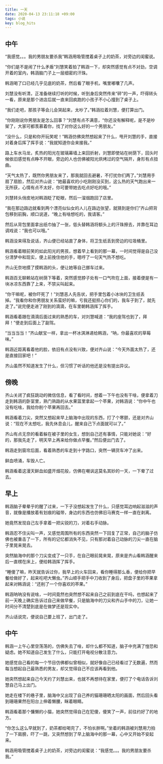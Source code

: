 ```yaml
---
title: 一天
date: 2020-04-13 23:11:18 +09:00
tags: 小说
key: blog_hits
---
```




## 中午

“我感觉。。。我的男朋友要杀我”韩涵用吸管搅着桌子上的奶茶，对旁边的闺蜜说。

“你们是不是闹了什么矛盾”刘慧笑着拍了韩涵一下，却突然感觉有点不对劲，空调开着的室内，韩涵脑门子上一层细密的汗珠。

韩涵喝了口已经几乎见底的奶茶，然后看了眼手机，嘴里嘟囔了几声。

刘慧没有听清，正准备继续打听的时候，听到身后突然传来“砰”的一声，吓得转头一看，原来是那个进店后就一直来回疯跑的小孩子不小心撞到了桌子上。

“我们走吧，那孩子等会儿会哭起来，太吵了。”韩涵拉着刘慧，便打算出门。

“你刚刚说你男朋友是怎么回事？“刘慧有点不满意，“你还没有解释呢，是不是吵架了，大家可都羡慕着你，找了对你这么好的一个男朋友。”

“没什么，只是和你开玩笑呢！”韩涵仿佛突然想起来了什么，甩开刘慧的手，直接对着身后挥了挥手说：“我就知道你会来接我。”

路上车水马龙，炙热的阳光在玻璃幕墙上来回折射，刘慧即使站在树荫下，回头时候依旧感觉有点睁不开眼，旁边的人也仿佛被阳光烘烤过的空气隔开，身形有点扭曲。

“天气太热了，既然你男朋友来了，那我就回去避暑，不打扰你们两了。”刘慧用手扇了扇脸，然后对齐山说：“她最喜欢的小吃刚刚没买到，这么热的天气跑出来一无所获，心情有点不太好，你可要带她去吃点好吃的哦。”

刘慧转头俏皮地对韩涵眨了眨眼，然后一溜烟跑回了店里。

“我在那边路边就看到两个漂亮似仙女的人儿在路边张望，就猜到是你们”齐山把背包移到前胸，顺口说道，“晚上有啥想吃的，我请客。”

然后从背包里面拿出纸巾抽了一张，低头替韩涵将额头上的汗珠擦去，并靠在耳边调戏说：“我也可以哦。”

韩涵没来得及说话，齐山便已经站直了身体，将卫生纸丢到旁边的垃圾桶里。

韩涵看着眼前笑的如此阳光的男孩，想着早上看到的那一幕，一时间觉得是自己没分清梦中和现实，便上前挽住他的手，嗯哼了一句天气热不想吃。

齐山无奈地摸了摸韩涵的头，便让她等自己挪车过来。

韩涵百无聊赖站在树荫下等着，突然感觉脖子处有一口气吹在上面，接着便是有一块冰凉东西靠了上来，不禁尖叫起来。

“你干嘛呢，被你吓死了！”刘慧恶人先告状，把手里包着小冰块的卫生纸丢掉。“我看你和你男朋友关系蛮好的嘛，亏我还挺担心你们的，我车子到了，就先走了。”说完便走进了刚到的滴滴，在车里朝韩涵挥了挥手。

韩涵看着跟在滴滴后面过来的熟悉的车，对刘慧喊道：“我的座驾也到了，拜拜！”便走到后面上了副驾。

“当当当当！”齐山献宝一样，拿出一杯冰淇淋递给韩涵，“呐，你最喜欢的草莓味。”

韩涵近距离看着他的脸，依旧有点没有兴致，便对齐山说：“今天外面太热了，还是直接回家吧！”

齐山虽然不知道发生了什么，但习惯了听话的他还是没有提出异议。

## 傍晚

齐山关闭了疯狂跳动的微信信息，看了看时间，想着一下午也没有干啥，便拿着刀走到韩涵的卧室里，熟门熟路的从水果篮里拿起一个苹果，对韩涵说：“你中午也没有吃啥，我给你削个苹果再回去。”

韩涵看着刀尖，突然又想起来早上脑海中出现的东西，打了个寒颤，还是对齐山说：“现在不太想吃，我先休息会儿，醒来自己下点面就可以了。”

齐山有点无奈的看着躲在被子里的女生，想到自己还有事情，只能对她说：“好的，那我先走了，明天早上再来给你做点早餐。”然后便出门去了。

韩涵走到窗帘后面，看着熟悉的车走到十字路口，突然一辆货车冲了出来。

鲜血喷涌，车毁人亡。

韩涵看着这漫天鲜血如盛开烟花般，仿佛在嘲讽这莫名其妙的一天，一下晕了过去。



## 早上

韩涵脑子晕晕乎的醒了过来，一下子没想起发生了什么，只感觉耳边响起滋滋的声音，就像是播放着有划痕的磁带，身边的东西也仿佛旧马赛克一样一直在剥离。

她竟然发现自己左手拿着一把尖锐的刀，对着右手动脉。

韩涵忍不住尖叫一声，又感觉周围所有的东西突然一下回复了正常，自己的脑子仿佛也被重击了一下，所有的记忆都消失不见，只有那对着自己动脉的刀尖一直在脑子里晃来晃去。

突然脑海中的那个刀尖变成了一只手，在自己眼前晃来晃，原来是齐山看韩涵醒来后一直楞在床上，便给韩涵挥了挥手。

“睡傻了嘛，昨天就告诉过你，我早上的火车回来，看你睡得那么香，便给你把早餐给做好了，起来吃吧大懒虫。”齐山顺手把手中刀收到了身后，把盘子里的苹果拿起来对韩涵说：“还削了一个你喜欢的苹果。”

韩涵呐呐没有说啥，一时间竟然也突然想不起来自己之前到底在干吗，也想起来了前一天晚上确实告诉过自己来做早餐，只是脑海中的刀尖和齐山手中的刀，让她一时间分不清楚到底是在做梦还是现实中。

齐山话说完，便说自己要上班了，出门走了。



## 中午

韩涵一上午心里空荡荡的，仿佛失去了啥，却什么都不知道，脑子中充满了惶恐和疑虑。她不知道自己发生了什么，只能打开电视分散注意力。

她感觉自己看的每一个节目仿佛都似曾相似，就好像自己已经看过了无数遍，然而每当想起自己最熟悉的男友，却又觉得自己不应该再看到他。

她突然想起来自己今天约了刘慧出来，也就不再想待在家里，便打了个电话告诉刘慧自己马上出门。

她走在楼下的巷子里，脑海中又出现了自己养的猫珊珊晒太阳的画面，然后回头看到珊珊果然在阳台上伸着懒腰，眯着眼睛。

韩涵看着那个慵懒的小猫，她突然觉得自己在犯傻，傻笑了一声，前往约好了的地方。

“你怎么这么早就到了，奶茶都给喝完了，不怕长胖啊。”坐着的韩涵被刘慧用力拍了一下肩膀，吓了一跳，又突然想到了早上脑海中的那一幕，心中又开始不安起来。

韩涵用吸管搅着桌子上的奶茶，对旁边的闺蜜说：“我感觉。。。我的男朋友要杀我。”













